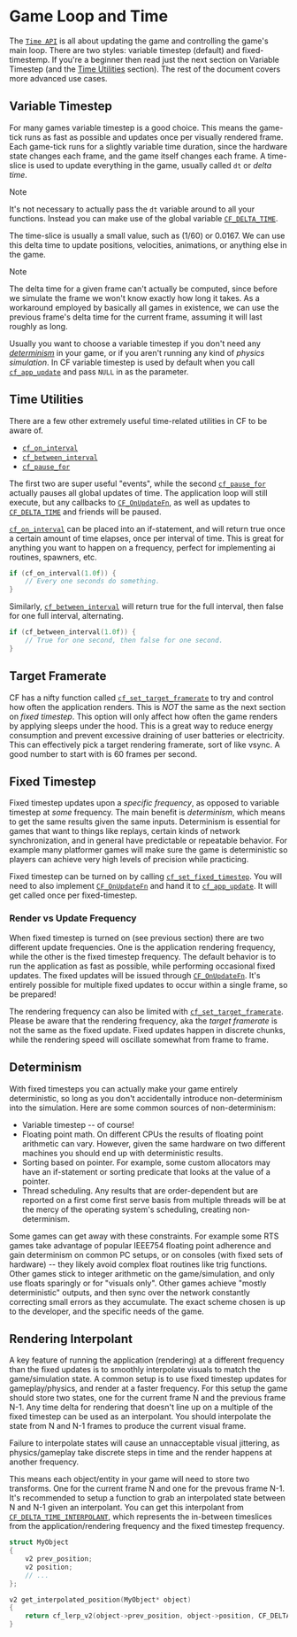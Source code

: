 # Game Loop and Time

The [`Time API`](../api_reference.md#time) is all about updating the game and controlling the game's main loop. There are two styles: variable timestep (default) and fixed-timestemp. If you're a beginner then read just the next section on Variable Timestep (and the [Time Utilities](../topics/game_loop_and_time.md#time-utilities) section). The rest of the document covers more advanced use cases.

## Variable Timestep

For many games variable timestep is a good choice. This means the game-tick runs as fast as possible and updates once per visually rendered frame. Each game-tick runs for a slightly variable time duration, since the hardware state changes each frame, and the game itself changes each frame. A time-slice is used to update everything in the game, usually called `dt` or  _delta time_.

> [!NOTE]
> It's not necessary to actually pass the `dt` variable around to all your functions. Instead you can make use of the global variable [`CF_DELTA_TIME`](../time/cf_delta_time.md).

The time-slice is usually a small value, such as (1/60) or 0.0167. We can use this delta time to update positions, velocities, animations, or anything else in the game.

> [!NOTE]
> The delta time for a given frame can't actually be computed, since before we simulate the frame we won't know exactly how long it takes. As a workaround employed by basically all games in existence, we can use the previous frame's delta time for the current frame, assuming it will last roughly as long.

Usually you want to choose a variable timestep if you don't need any [_determinism_](../topics/game_loop_and_time.md#determinism) in your game, or if you aren't running any kind of _physics simulation_. In CF variable timestep is used by default when you call [`cf_app_update`](../app/cf_app_update.md) and pass `NULL` in as the parameter.


## Time Utilities

There are a few other extremely useful time-related utilities in CF to be aware of.

- [`cf_on_interval`](../time/cf_on_interval.md)
- [`cf_between_interval`](../time/cf_between_interval.md)
- [`cf_pause_for`](../time/cf_pause_for.md)

The first two are super useful "events", while the second [`cf_pause_for`](../time/cf_pause_for.md) actually pauses all global updates of time. The application loop will still execute, but any callbacks to [`CF_OnUpdateFn`](../time/cf_onupdatefn.md), as well as updates to [`CF_DELTA_TIME`](../time/cf_delta_time.md) and friends will be paused.

[`cf_on_interval`](../time/cf_on_interval.md) can be placed into an if-statement, and will return true once a certain amount of time elapses, once per interval of time. This is great for anything you want to happen on a frequency, perfect for implementing ai routines, spawners, etc.

```cpp
if (cf_on_interval(1.0f)) {
	// Every one seconds do something.
}
```

Similarly, [`cf_between_interval`](../time/cf_between_interval.md) will return true for the full interval, then false for one full interval, alternating.

```cpp
if (cf_between_interval(1.0f)) {
	// True for one second, then false for one second.
}
```

## Target Framerate

CF has a nifty function called [`cf_set_target_framerate`](../time/cf_set_target_framerate.md) to try and control how often the application renders. This is _NOT_ the same as the next section on *fixed timestep*. This option will only affect how often the game renders by applying sleeps under the hood. This is a great way to reduce energy consumption and prevent excessive draining of user batteries or electricity. This can effectively pick a target rendering framerate, sort of like vsync. A good number to start with is 60 frames per second.

## Fixed Timestep

Fixed timestep updates upon a _specific frequency_, as opposed to variable timestep at _some_ frequency. The main benefit is _determinism_, which means to get the same results given the same inputs. Determinism is essential for games that want to things like replays, certain kinds of network synchronization, and in general have predictable or repeatable behavior. For example many platformer games will make sure the game is deterministic so players can achieve very high levels of precision while practicing.

Fixed timestep can be turned on by calling [`cf_set_fixed_timestep`](../time/cf_set_fixed_timestep.md). You will need to also implement [`CF_OnUpdateFn`](../time/cf_onupdatefn.md) and hand it to [`cf_app_update`](../app/cf_app_update.md). It will get called once per fixed-timestep.

### Render vs Update Frequency

When fixed timestep is turned on (see previous section) there are two different update frequencies. One is the application rendering frequency, while the other is the fixed timestep frequency. The default behavior is to run the application as fast as possible, while performing occasional fixed updates. The fixed updates will be issued through [`CF_OnUpdateFn`](../time/cf_onupdatefn.md). It's entirely possible for multiple fixed updates to occur within a single frame, so be prepared!

The rendering frequency can also be limited with [`cf_set_target_framerate`](../time/cf_set_target_framerate.md). Please be aware that the rendering frequency, aka the *target framerate* is not the same as the fixed update. Fixed updates happen in discrete chunks, while the rendering speed will oscillate somewhat from frame to frame.

## Determinism

With fixed timesteps you can actually make your game entirely deterministic, so long as you don't accidentally introduce non-determinism into the simulation. Here are some common sources of non-determinism:

- Variable timestep -- of course!
- Floating point math. On different CPUs the results of floating point arithmetic can vary. However, given the same hardware on two different machines you should end up with deterministic results.
- Sorting based on pointer. For example, some custom allocators may have an if-statement or sorting predicate that looks at the value of a pointer.
- Thread scheduling. Any results that are order-dependent but are reported on a first come first serve basis from multiple threads will be at the mercy of the operating system's scheduling, creating non-determinism.

Some games can get away with these constraints. For example some RTS games take advantage of popular IEEE754 floating point adherence and gain determinism on common PC setups, or on consoles (with fixed sets of hardware) -- they likely avoid complex float routines like trig functions. Other games stick to integer arithmetic on the game/simulation, and only use floats sparingly or for "visuals only". Other games achieve "mostly deterministic" outputs, and then sync over the network constantly correcting small errors as they accumulate. The exact scheme chosen is up to the developer, and the specific needs of the game.

## Rendering Interpolant

A key feature of running the application (rendering) at a different frequency than the fixed updates is to smoothly interpolate visuals to match the game/simulation state. A common setup is to use fixed timestep updates for gameplay/physics, and render at a faster frequency. For this setup the game should store two states, one for the current frame N and the previous frame N-1. Any time delta for rendering that doesn't line up on a multiple of the fixed timestep can be used as an interpolant. You should interpolate the state from N and N-1 frames to produce the current visual frame.

Failure to interpolate states will cause an unnacceptable visual jittering, as physics/gameplay take discrete steps in time and the render happens at another frequency.

This means each object/entity in your game will need to store two transforms. One for the current frame N and one for the prevous frame N-1. It's recommended to setup a function to grab an interpolated state between N and N-1 given an interpolant. You can get this interpolant from [`CF_DELTA_TIME_INTERPOLANT`](../time/cf_delta_time_interpolant.md), which represents the in-between timeslices from the application/rendering frequency and the fixed timestep frequency.

```cpp
struct MyObject
{
	v2 prev_position;
	v2 position;
	// ...
};

v2 get_interpolated_position(MyObject* object)
{
	return cf_lerp_v2(object->prev_position, object->position, CF_DELTA_TIME_INTERPOLANT);
}
```

